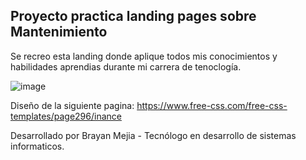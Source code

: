 <h2> Proyecto practica landing pages sobre Mantenimiento </h2>

Se recreo esta landing donde aplique todos mis conocimientos y habilidades aprendias durante mi carrera de tenoclogía.

![image](https://github.com/BrayanMejia2004/PracticaDisenoMantenimiento/assets/160251031/81654d68-f1fe-4886-baff-0fca3aa24eea)


Diseño de la siguiente pagina: https://www.free-css.com/free-css-templates/page296/inance

Desarrollado por Brayan Mejia - Tecnólogo en desarrollo de sistemas informaticos.
